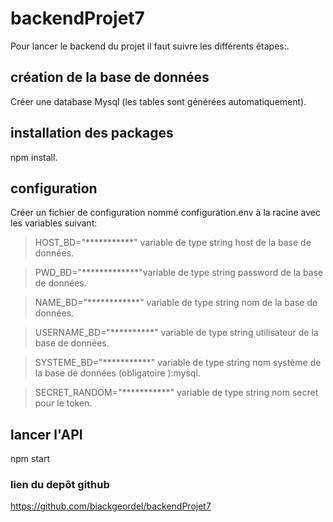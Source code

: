 # backendProjet7 #
Pour lancer le backend du projet il faut suivre les différents étapes:.
## création de la base de données
Créer une database Mysql (les tables sont générées automatiquement). 
## installation des packages ##
npm install.
##  configuration ##
Créer un fichier de configuration nommé configuration.env à la racine avec les variables suivant:

>HOST_BD="***********" variable de type string host de la base de données.

>PWD_BD="*************"variable de type string password de la base de données.

>NAME_BD="************" variable de type string nom de la base de données.

>USERNAME_BD="**********" variable de type string utilisateur de la base de données.

>SYSTEME_BD="***********"  variable de type string nom système de la base de données (obligatoire ):mysql.

>SECRET_RANDOM="***********" variable de type string nom secret pour le token.

## lancer l'API 
npm start
### lien du depôt github
https://github.com/biackgeordel/backendProjet7

